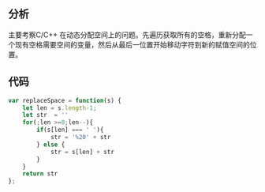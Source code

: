 ## 分析

主要考察C/C++ 在动态分配空间上的问题。先遍历获取所有的空格，重新分配一个现有空格需要空间的变量，然后从最后一位置开始移动字符到新的赋值空间的位置。

## 代码

```js
var replaceSpace = function(s) {
    let len = s.length-1;
    let str  = ''
    for(;len >=0;len--){
        if(s[len] === ' '){
            str = '%20' + str
        } else {
            str = s[len] + str
        }
    }
    return str
};
```